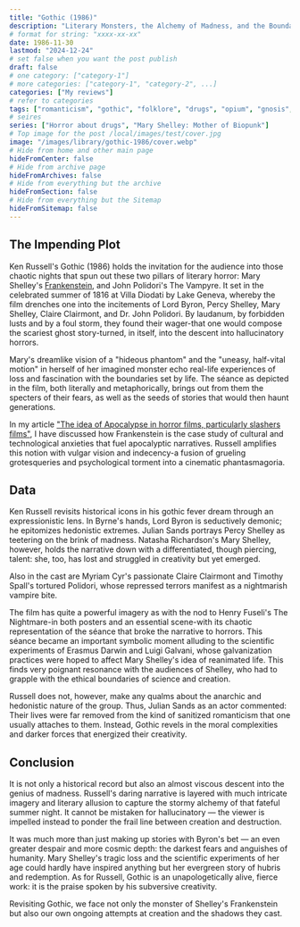 ```yaml
---
title: "Gothic (1986)"
description: "Literary Monsters, the Alchemy of Madness, and the Boundaries of Creation"
# format for string: "xxxx-xx-xx"
date: 1986-11-30
lastmod: "2024-12-24"
# set false when you want the post publish
draft: false
# one category: ["category-1"]
# more categories: ["category-1", "category-2", ...]
categories: ["My reviews"]
# refer to categories
tags: ["romanticism", "gothic", "folklore", "drugs", "opium", "gnosis", "mary shelley"]
# seires
series: ["Horror about drugs", "Mary Shelley: Mother of Biopunk"]
# Top image for the post /local/images/test/cover.jpg
image: "/images/library/gothic-1986/cover.webp"
# Hide from home and other main page
hideFromCenter: false
# Hide from archive page
hideFromArchives: false
# Hide from everything but the archive
hideFromSection: false
# Hide from everything but the Sitemap
hideFromSitemap: false
---
```

## The Impending Plot

Ken Russell's Gothic (1986) holds the invitation for the audience into those chaotic nights that spun out these two pillars of literary horror: Mary Shelley's <a href="/library/frankenstein-1818/" target="_blank">Frankenstein</a>, and John Polidori's The Vampyre. It set in the celebrated summer of 1816 at Villa Diodati by Lake Geneva, whereby the film drenches one into the incitements of Lord Byron, Percy Shelley, Mary Shelley, Claire Clairmont, and Dr. John Polidori. By laudanum, by forbidden lusts and by a foul storm, they found their wager-that one would compose the scariest ghost story-turned, in itself, into the descent into hallucinatory horrors.

Mary's dreamlike vision of a "hideous phantom" and the "uneasy, half-vital motion" in herself of her imagined monster echo real-life experiences of loss and fascination with the boundaries set by life. The séance as depicted in the film, both literally and metaphorically, brings out from them the specters of their fears, as well as the seeds of stories that would then haunt generations.

In my article <a href="/articles/the-idea-of-apocalypse-in-horror-films-particularly-slashers-films/" target="_blank">"The idea of Apocalypse in horror films, particularly slashers films"</a>, I have discussed how Frankenstein is the case study of cultural and technological anxieties that fuel apocalyptic narratives. Russell amplifies this notion with vulgar vision and indecency-a fusion of grueling grotesqueries and psychological torment into a cinematic phantasmagoria.

## Data

Ken Russell revisits historical icons in his gothic fever dream through an expressionistic lens. In Byrne's hands, Lord Byron is seductively demonic; he epitomizes hedonistic extremes. Julian Sands portrays Percy Shelley as teetering on the brink of madness. Natasha Richardson's Mary Shelley, however, holds the narrative down with a differentiated, though piercing, talent: she, too, has lost and struggled in creativity but yet emerged.

Also in the cast are Myriam Cyr's passionate Claire Clairmont and Timothy Spall's tortured Polidori, whose repressed terrors manifest as a nightmarish vampire bite.

The film has quite a powerful imagery as with the nod to Henry Fuseli's The Nightmare-in both posters and an essential scene-with its chaotic representation of the séance that broke the narrative to horrors. This séance became an important symbolic moment alluding to the scientific experiments of Erasmus Darwin and Luigi Galvani, whose galvanization practices were hoped to affect Mary Shelley's idea of reanimated life. This finds very poignant resonance with the audiences of Shelley, who had to grapple with the ethical boundaries of science and creation.

Russell does not, however, make any qualms about the anarchic and hedonistic nature of the group. Thus, Julian Sands as an actor commented: Their lives were far removed from the kind of sanitized romanticism that one usually attaches to them. Instead, Gothic revels in the moral complexities and darker forces that energized their creativity.

## Conclusion

It is not only a historical record but also an almost viscous descent into the genius of madness. Russell's daring narrative is layered with much intricate imagery and literary allusion to capture the stormy alchemy of that fateful summer night. It cannot be mistaken for hallucinatory — the viewer is impelled instead to ponder the frail line between creation and destruction.

It was much more than just making up stories with Byron's bet — an even greater despair and more cosmic depth: the darkest fears and anguishes of humanity. Mary Shelley's tragic loss and the scientific experiments of her age could hardly have inspired anything but her evergreen story of hubris and redemption. As for Russell, Gothic is an unapologetically alive, fierce work: it is the praise spoken by his subversive creativity.

Revisiting Gothic, we face not only the monster of Shelley's Frankenstein but also our own ongoing attempts at creation and the shadows they cast.